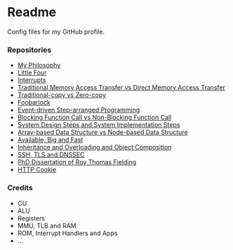 # Readme
Config files for my GitHub profile.

### Repositories
- [My Philosophy](https://github.com/hcpty/my-philosophy)
- [Little Four](https://github.com/hcpty/little-four)
- [Interrupts](https://github.com/hcpty/interrupts)
- [Traditional Memory Access Transfer vs Direct Memory Access Transfer](https://github.com/hcpty/traditional-memory-access-transfer-vs-direct-memory-access-transfer)
- [Traditional-copy vs Zero-copy](https://github.com/hcpty/traditional-copy-vs-zero-copy)
- [Foobarlock](https://github.com/hcpty/foobarlock)
- [Event-driven Step-arranged Programming](https://github.com/hcpty/event-driven-step-arranged-programming)
- [Blocking Function Call vs Non-Blocking Function Call](https://github.com/hcpty/blocking-function-call-vs-non-blocking-function-call)
- [System Design Steps and System Implementation Steps](https://github.com/hcpty/system-design-steps-and-system-implementation-steps)
- [Array-based Data Structure vs Node-based Data Structure](https://github.com/hcpty/array-based-data-structure-vs-node-based-data-structure)
- [Available, Big and Fast](https://github.com/hcpty/available-big-and-fast)
- [Inheritance and Overloading and Object Composition](https://github.com/hcpty/inheritance-and-overloading-and-object-composition)
- [SSH, TLS and DNSSEC](https://github.com/hcpty/ssh-tls-and-dnssec)
- [PhD Dissertation of Roy Thomas Fielding](https://github.com/hcpty/phd-disseration-of-roy-thomas-fielding)
- [HTTP Cookie](https://github.com/hcpty/http-cookie)

### Credits
- CU
- ALU
- Registers
- MMU, TLB and RAM
- ROM, Interrupt Handlers and Apps
- ...
